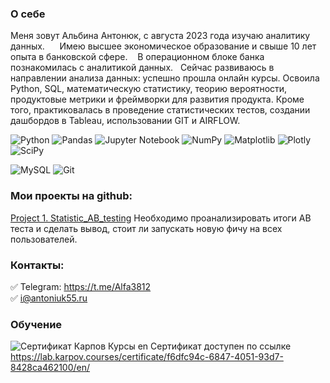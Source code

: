 ### О себе
Меня зовут Альбина Антонюк, с августа 2023 года изучаю аналитику данных.     
Имею высшее экономическое образование и свыше 10 лет опыта в банковской сфере.   
В операционном блоке банка познакомилась с аналитикой данных.  
Сейчас развиваюсь в направлении анализа данных: успешно прошла онлайн курсы. Освоила Python, SQL, математическую статистику, теорию вероятности, продуктовые метрики и фреймворки для развития продукта. Кроме того, практиковалась в проведение статистических тестов, создании дашбордов в Tableau, использовании GIT и AIRFLOW.

![Python](https://img.shields.io/badge/python-3670A0?style=for-the-badge&logo=python&logoColor=ffdd54)
![Pandas](https://img.shields.io/badge/pandas-%23150458.svg?style=for-the-badge&logo=pandas&logoColor=white)
![Jupyter Notebook](https://img.shields.io/badge/jupyter-%23FA0F00.svg?style=for-the-badge&logo=jupyter&logoColor=white)
![NumPy](https://img.shields.io/badge/numpy-%23013243.svg?style=for-the-badge&logo=numpy&logoColor=white)
![Matplotlib](https://img.shields.io/badge/Matplotlib-%23ffffff.svg?style=for-the-badge&logo=Matplotlib&logoColor=black)
![Plotly](https://img.shields.io/badge/Plotly-%233F4F75.svg?style=for-the-badge&logo=plotly&logoColor=white)
![SciPy](https://img.shields.io/badge/SciPy-%230C55A5.svg?style=for-the-badge&logo=scipy&logoColor=%white)

![MySQL](https://img.shields.io/badge/mysql-4479A1.svg?style=for-the-badge&logo=mysql&logoColor=white)
![Git](https://img.shields.io/badge/git-%23F05033.svg?style=for-the-badge&logo=git&logoColor=white)

### Мои проекты на github:  
[Project 1. Statistic_AB_testing](https://github.com/Albina20/Project_1_Statistic_AB_testing) Необходимо проанализировать итоги АВ теста и сделать вывод, стоит ли запускать новую фичу на всех пользователей.

### Контакты:
:white_check_mark: Telegram: https://t.me/Alfa3812  
:white_check_mark: i@antoniuk55.ru

### Обучение
![Сертификат Карпов Курсы en](https://github.com/Albina20/Albina20/assets/59622108/8a9727ba-7a02-4824-a02d-2a02e4e724a6)
Сертификат доступен по ссылке https://lab.karpov.courses/certificate/f6dfc94c-6847-4051-93d7-8428ca462100/en/


